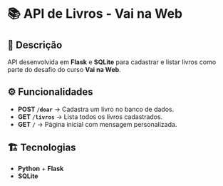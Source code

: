 # 📚 API de Livros - Vai na Web

## 📝 Descrição

API desenvolvida em **Flask** e **SQLite** para cadastrar e listar livros como parte do desafio do curso **Vai na Web**.

## ⚙️ Funcionalidades

- **POST `/doar`** → Cadastra um livro no banco de dados.
- **GET `/livros`** → Lista todos os livros cadastrados.
- **GET `/`** → Página inicial com mensagem personalizada.

## 🏗️ Tecnologias

- **Python** + **Flask**
- **SQLite**
